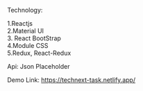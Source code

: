 Technology:

1.Reactjs<br/>
2.Material UI<br/>
3. React BootStrap<br/>
4.Module CSS<br/>
5.Redux, React-Redux<br/>

Api: Json Placeholder


Demo Link: https://technext-task.netlify.app/
